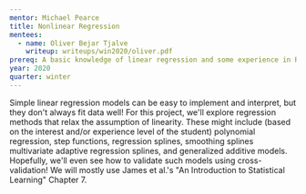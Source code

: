 ```yaml
---
mentor: Michael Pearce
title: Nonlinear Regression
mentees:
  - name: Oliver Bejar Tjalve
    writeup: writeups/win2020/oliver.pdf
prereq: A basic knowledge of linear regression and some experience in R
year: 2020
quarter: winter
---
```

Simple linear regression models can be easy to implement and interpret, but they don't always fit data well! For this project, we'll explore regression methods that relax the assumption of linearity. These might include (based on the interest and/or experience level of the student) polynomial regression, step functions, regression splines, smoothing splines multivariate adaptive regression splines, and generalized additive models. Hopefully, we'll even see how to validate such models using cross-validation! We will mostly use James et al.'s "An Introduction to Statistical Learning" Chapter 7.